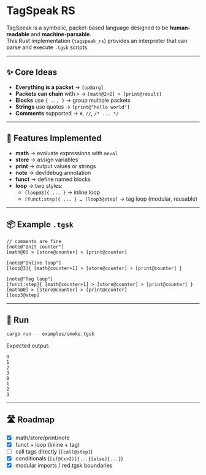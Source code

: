 # TagSpeak RS

TagSpeak is a symbolic, packet-based language designed to be **human-readable** and **machine-parsable**.  
This Rust implementation (`tagspeak_rs`) provides an interpreter that can parse and execute `.tgsk` scripts.

---

## ✨ Core Ideas
- **Everything is a packet** → `[op@arg]`
- **Packets can chain** with `>` → `[math@2+2] > [print@result]`
- **Blocks** use `{ ... }` → group multiple packets
- **Strings** use quotes → `[print@"hello world"]`
- **Comments** supported → `#`, `//`, `/* ... */`

---

## 🔧 Features Implemented
- **math** → evaluate expressions with `meval`
- **store** → assign variables
- **print** → output values or strings
- **note** → dev/debug annotation
- **funct** → define named blocks
- **loop** → two styles:
  - `[loop@3]{ ... }` → inline loop
  - `[funct:step]{ ... } … [loop3@step]` → tag loop (modular, reusable)

---

## 📦 Example `.tgsk`

```tgsk
// comments are fine
[note@"Init counter"]
[math@0] > [store@counter] > [print@counter]

[note@"Inline loop"]
[loop@3]{ [math@counter+1] > [store@counter] > [print@counter] }

[note@"Tag loop"]
[funct:step]{ [math@counter+1] > [store@counter] > [print@counter] }
[math@0] > [store@counter] > [print@counter]
[loop3@step]
```

---

## 🚀 Run

```bash
cargo run -- examples/smoke.tgsk
```

Expected output:

```
0
1
2
3
0
1
2
3
```

---

## 🛣 Roadmap
- [x] math/store/print/note
- [x] funct + loop (inline + tag)
- [ ] call tags directly (`[call@step]`)
- [x] conditionals (`[if@(x>2)]{...}[else]{...}`)
- [x] modular imports / red.tgsk boundaries
